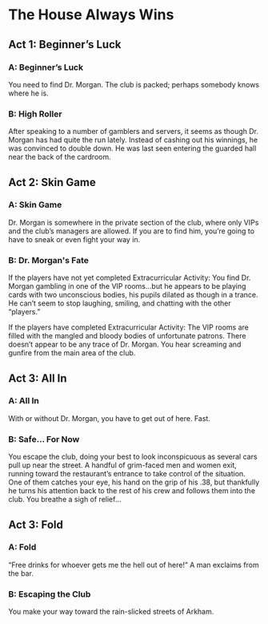 # The House Always Wins

## Act 1: Beginner’s Luck

### A: Beginner’s Luck
You need to find Dr. Morgan. The club is packed; perhaps somebody knows where he is.

### B: High Roller
After speaking to a number of gamblers and servers, it seems as though Dr. Morgan has had quite the run lately. Instead of cashing out his winnings, he was convinced to double down. He was last seen entering the guarded hall near the back of the cardroom.

## Act 2: Skin Game

### A: Skin Game
Dr. Morgan is somewhere in the private section of the club, where only VIPs and the club’s managers are allowed. If you are to find him, you’re going to have to sneak or even fight your way in.

### B: Dr. Morgan's Fate
If the players have not yet completed Extracurricular Activity:
You find Dr. Morgan gambling in one of the VIP rooms...but he appears to be playing cards with two unconscious bodies, his pupils dilated as though in a trance. He can’t seem to stop laughing, smiling, and chatting with the other “players.”

If the players have completed Extracurricular Activity:
The VIP rooms are filled with the mangled and bloody bodies of unfortunate patrons. There doesn’t appear to be any trace of Dr. Morgan. You hear screaming and gunfire from the main area of the club.


## Act 3: All In

### A: All In
With or without Dr. Morgan, you have to get out of here. Fast.

### B: Safe... For Now
You escape the club, doing your best to look inconspicuous as several cars pull up near the street. A handful of grim-faced men and women exit, running toward the restaurant’s entrance to take control of the situation. One of them catches your eye, his hand on the grip of his .38, but thankfully he turns his attention back to the rest of his crew and follows them into the club. You breathe a sigh of relief...

## Act 3: Fold

### A: Fold
“Free drinks for whoever gets me the hell out of here!” A man exclaims from the bar.

### B: Escaping the Club
You make your way toward the rain-slicked streets of Arkham.
